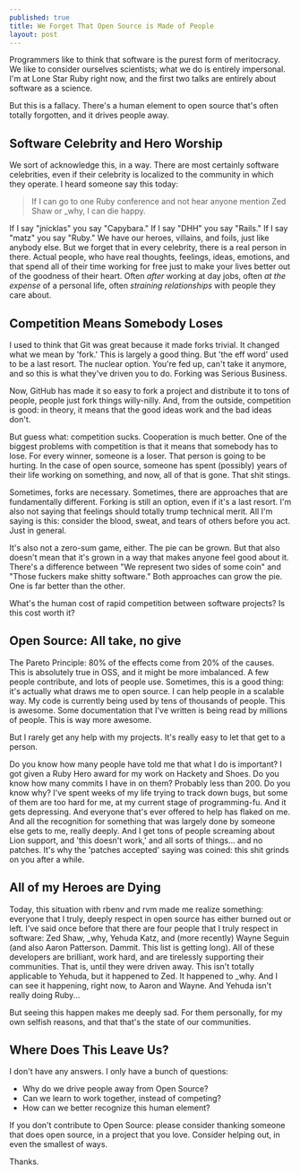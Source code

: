 ```yaml
---
published: true
title: We Forget That Open Source is Made of People
layout: post
---
```


Programmers like to think that software is the purest form of
meritocracy. We like to consider ourselves scientists; what we do is
entirely impersonal. I'm at Lone Star Ruby right now, and the first two
talks are entirely about software as a science.

But this is a fallacy. There's a human element to open source that's
often totally forgotten, and it drives people away.

## Software Celebrity and Hero Worship

We sort of acknowledge this, in a way. There are most certainly software
celebrities, even if their celebrity is localized to the community in
which they operate. I heard someone say this today:

> If I can go to one Ruby conference and not hear anyone mention Zed
> Shaw or \_why, I can die happy.

If I say "jnicklas" you say "Capybara." If I say "DHH" you say "Rails."
If I say "matz" you say "Ruby." We have our heroes, villains, and foils,
just like anybody else. But we forget that in every celebrity, there is
a real person in there. Actual people, who have real thoughts, feelings,
ideas, emotions, and that spend all of their time working for free just
to make your lives better out of the goodness of their heart. Often
_after_ working at day jobs, often _at the expense_ of a personal life,
often _straining relationships_ with people they care about.

## Competition Means Somebody Loses

I used to think that Git was great because it made forks trivial. It
changed what we mean by 'fork.' This is largely a good thing. But 'the
eff word' used to be a last resort. The nuclear option. You're fed up,
can't take it anymore, and so this is what they've driven you to do.
Forking was Serious Business.

Now, GitHub has made it so easy to fork a project and distribute it to
tons of people, people just fork things willy-nilly. And, from the
outside, competition is good: in theory, it means that the good ideas
work and the bad ideas don't.

But guess what: competition sucks. Cooperation is much better. One of
the biggest problems with competition is that it means that somebody has
to lose. For every winner, someone is a loser. That person is going to
be hurting. In the case of open source, someone has spent (possibly)
years of their life working on something, and now, all of that is gone.
That shit stings.

Sometimes, forks are necessary. Sometimes, there are approaches that are
fundamentally different. Forking is still an option, even if it's a last
resort. I'm also not saying that feelings should totally trump technical
merit. All I'm saying is this: consider the blood, sweat, and tears of
others before you act. Just in general.

It's also not a zero-sum game, either. The pie can be grown. But that
also doesn't mean that it's grown in a way that makes anyone feel good
about it. There's a difference between "We represent two sides of some
coin" and "Those fuckers make shitty software." Both approaches can grow
the pie. One is far better than the other.

What's the human cost of rapid competition between software projects? Is
this cost worth it?

## Open Source: All take, no give

The Pareto Principle: 80% of the effects come from 20% of the causes.
This is absolutely true in OSS, and it might be more imbalanced. A few
people contribute, and lots of people use. Sometimes, this is a good
thing: it's actually what draws me to open source. I can help people in
a scalable way. My code is currently being used by tens of thousands of
people. This is awesome. Some documentation that I've written is being
read by millions of people. This is way more awesome.

But I rarely get any help with my projects. It's really easy to let that
get to a person.

Do you know how many people have told me that what I do is important? I
got given a Ruby Hero award for my work on Hackety and Shoes. Do you
know how many commits I have in on them? Probably less than 200. Do you
know why? I've spent weeks of my life trying to track down bugs, but some
of them are too hard for me, at my current stage of programming-fu. And
it gets depressing. And everyone that's ever offered to help has flaked
on me. And all the recognition for something that was largely done by
someone else gets to me, really deeply. And I get tons of people
screaming about Lion support, and 'this doesn't work,' and all sorts of
things... and no patches. It's why the 'patches accepted' saying was
coined: this shit grinds on you after a while.

## All of my Heroes are Dying

Today, this situation with rbenv and rvm made me realize something:
everyone that I truly, deeply respect in open source has either burned
out or left. I've said once before that there are four people that I
truly respect in software: Zed Shaw, \_why, Yehuda Katz, and (more
recently) Wayne Seguin (and also Aaron Patterson. Dammit. This list is
getting long). All of these developers are brilliant, work hard, and are
tirelessly supporting their communities. That is, until they were driven
away. This isn't totally applicable to Yehuda, but it happened to Zed.
It happened to \_why. And I can see it happening, right now, to Aaron
and Wayne. And Yehuda isn't really doing Ruby...

But seeing this happen makes me deeply sad. For them personally, for my
own selfish reasons, and that that's the state of our communities.

## Where Does This Leave Us?

I don't have any answers. I only have a bunch of questions:

* Why do we drive people away from Open Source?
* Can we learn to work together, instead of competing?
* How can we better recognize this human element?

If you don't contribute to Open Source: please consider thanking someone
that does open source, in a project that you love. Consider helping out,
in even the smallest of ways.

Thanks.
